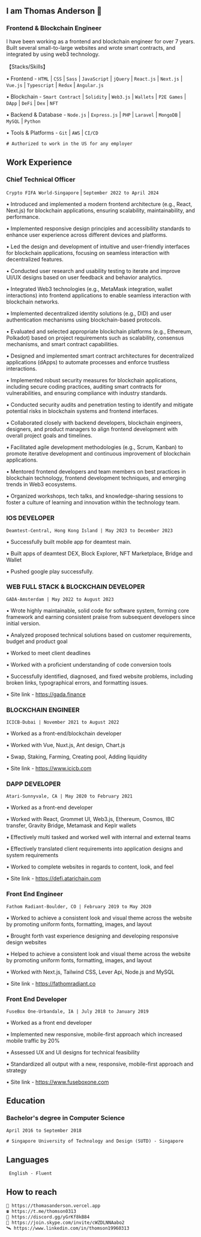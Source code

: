 ## I am Thomas Anderson 👋
### Frontend & Blockchain Engineer

I have been working as a frontend and blockchain engineer for over 7 years.
Built several small-to-large websites and wrote smart contracts, and integrated by using web3
technology.

【Stacks/Skills】

• Frontend - `HTML` | `CSS` | `Sass` | `JavaScript` | `jQuery` | `React.js` | `Next.js` | `Vue.js` | `Typescript` | `Redux` | `Angular.js`

• Blockchain - `Smart Contract` | `Solidity` | `Web3.js` | `Wallets` | `P2E Games` | `DApp` | `DeFi` | `Dex` | `NFT`

• Backend & Database - `Node.js` | `Express.js` | `PHP` | `Laravel` | `MongoDB` | `MySQL` | `Python`

• Tools & Platforms - `Git` | `AWS` | `CI/CD`
```diff
# Authorized to work in the US for any employer
```
## Work Experience 
### Chief Technical Officer
`Crypto FIFA World-Singapore` | 
`September 2022 to April 2024`

• Introduced and implemented a modern frontend architecture (e.g., React, Next.js) for blockchain
applications, ensuring scalability, maintainability, and performance.

• Implemented responsive design principles and accessibility standards to enhance user experience
across different devices and platforms.

• Led the design and development of intuitive and user-friendly interfaces for blockchain applications,
focusing on seamless interaction with decentralized features.

• Conducted user research and usability testing to iterate and improve UI/UX designs based on user
feedback and behavior analytics.

• Integrated Web3 technologies (e.g., MetaMask integration, wallet interactions) into frontend
applications to enable seamless interaction with blockchain networks.

• Implemented decentralized identity solutions (e.g., DID) and user authentication mechanisms using
blockchain-based protocols.

• Evaluated and selected appropriate blockchain platforms (e.g., Ethereum, Polkadot) based on project
requirements such as scalability, consensus mechanisms, and smart contract capabilities.

• Designed and implemented smart contract architectures for decentralized applications (dApps) to
automate processes and enforce trustless interactions.

• Implemented robust security measures for blockchain applications, including secure coding practices,
auditing smart contracts for vulnerabilities, and ensuring compliance with industry standards.

• Conducted security audits and penetration testing to identify and mitigate potential risks in blockchain
systems and frontend interfaces.

• Collaborated closely with backend developers, blockchain engineers, designers, and product managers
to align frontend development with overall project goals and timelines.

• Facilitated agile development methodologies (e.g., Scrum, Kanban) to promote iterative development
and continuous improvement of blockchain applications.

• Mentored frontend developers and team members on best practices in blockchain technology, frontend
development techniques, and emerging trends in Web3 ecosystems.

• Organized workshops, tech talks, and knowledge-sharing sessions to foster a culture of learning and
innovation within the technology team.

### IOS DEVELOPER
`Deamtest-Central, Hong Kong Island | May 2023 to December 2023`

• Successfully built mobile app for deamtest main.

• Built apps of deamtest DEX, Block Explorer, NFT Marketplace, Bridge and Wallet

• Pushed google play successfully.

### WEB FULL STACK & BLOCKCHAIN DEVELOPER
`GADA-Amsterdam | May 2022 to August 2023`

• Wrote highly maintainable, solid code for software system, forming core framework and earning
consistent praise from subsequent developers since initial version.

• Analyzed proposed technical solutions based on customer requirements, budget and product goal

• Worked to meet client deadlines

• Worked with a proficient understanding of code conversion tools

• Successfully identified, diagnosed, and fixed website problems, including broken links, typographical
errors, and formatting issues.

• Site link - https://gada.finance

### BLOCKCHAIN ENGINEER
`ICICB-Dubai | November 2021 to August 2022`

• Worked as a front-end/blockchain developer

• Worked with Vue, Nuxt.js, Ant design, Chart.js

• Swap, Staking, Farming, Creating pool, Adding liquidity

• Site link - https://www.icicb.com

### DAPP DEVELOPER
`Atari-Sunnyvale, CA | May 2020 to February 2021`

• Worked as a front-end developer

• Worked with React, Grommet UI, Web3.js, Ethereum, Cosmos, IBC transfer, Gravity Bridge, Metamask
and Keplr wallets

• Effectively multi tasked and worked well with internal and external teams

• Effectively translated client requirements into application designs and system requirements

• Worked to complete websites in regards to content, look, and feel

• Site link - https://defi.atarichain.com

### Front End Engineer
`Fathom Radiant-Boulder, CO | February 2019 to May 2020`

• Worked to achieve a consistent look and visual theme across the website by promoting uniform fonts,
formatting, images, and layout

• Brought forth vast experience designing and developing responsive design websites

• Helped to achieve a consistent look and visual theme across the website by promoting uniform fonts,
formatting, images, and layout

• Worked with Next.js, Tailwind CSS, Lever Api, Node.js and MySQL

• Site link - https://fathomradiant.co

### Front End Developer
`FuseBox One-Urbandale, IA | July 2018 to January 2019`

• Worked as a front end developer

• Implemented new responsive, mobile-first approach which increased mobile traffic by 20%

• Assessed UX and UI designs for technical feasibility

• Standardized all output with a new, responsive, mobile-first approach and strategy

• Site link - https://www.fuseboxone.com

## Education
### Bachelor's degree in Computer Science
`April 2016 to September 2018`
```diff
# Singapore University of Technology and Design (SUTD) - Singapore
```

## Languages
` English - Fluent`

## How to reach
```diff
🔗 https://thomasanderson.vercel.app
☎️ https://t.me/thomson0313
💌 https://discord.gg/yGrKf8kB84
🛫 https://join.skype.com/invite/cWZDLNNAabo2
🛰️ https://www.linkedin.com/in/thomson19960313
```
